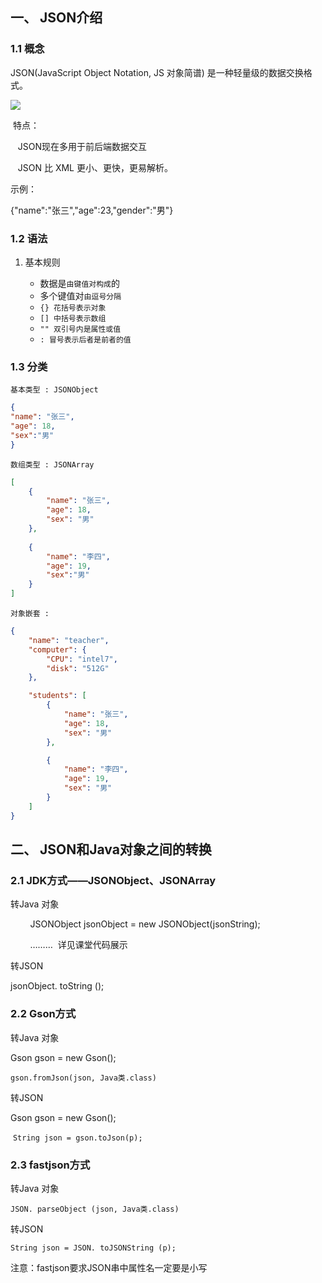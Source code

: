 
## 一、 JSON介绍

### 1.1 概念

JSON(JavaScript Object Notation, JS 对象简谱) 是一种轻量级的数据交换格式。

![](file:///C:/Users/mikey/AppData/Local/Temp/msohtmlclip1/01/clip_image002.jpg)

 特点：

   JSON现在多用于前后端数据交互

   JSON 比 XML 更小、更快，更易解析。

示例：

{"name":"张三","age":23,"gender":"男"}

### 1.2 语法

1. 基本规则

	- 数据是`由键值对构成`的
	- 多个键值对`由逗号分隔`
	- `{} 花括号表示对象`
	- `[] 中括号表示数组`
	- `"" 双引号内是属性或值`
	- `: 冒号表示后者是前者的值`

### 1.3 分类

`基本类型 : JSONObject`

```json
{
"name": "张三",
"age": 18,
"sex":"男"
} 
```

`数组类型 : JSONArray`

```json
[              
	{
		"name": "张三",
		"age": 18,
		"sex": "男"
	},
	
	{
		"name": "李四",
		"age": 19,
		"sex":"男"
	}
]
```

`对象嵌套 :`

```json
{
    "name": "teacher",
    "computer": {
        "CPU": "intel7",
        "disk": "512G"
    },

    "students": [
        {
            "name": "张三",
            "age": 18,
            "sex": "男"
        },

        {
            "name": "李四",
            "age": 19,
            "sex": "男"
        }
    ]
}
```

## 二、 JSON和Java对象之间的转换

### 2.1 JDK方式——JSONObject、JSONArray

转Java 对象

        JSONObject jsonObject = new JSONObject(jsonString);

        ………  详见课堂代码展示

转JSON­  

jsonObject. toString ();

### 2.2 Gson方式

转Java 对象

Gson gson = new Gson();

`gson.fromJson(json, Java类.class)`

转JSON

Gson gson = new Gson();

 `String json = gson.toJson(p);`

### 2.3 fastjson方式

转Java 对象 

`JSON. parseObject (json, Java类.class)`

转JSON

`String json = JSON. toJSONString (p);`

注意：fastjson要求JSON串中属性名一定要是小写